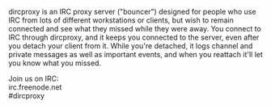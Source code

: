 dircproxy is an IRC proxy server ("bouncer") designed for people who use IRC from lots of different workstations or clients, but wish to remain connected and see what they missed while they were away. You connect to IRC through dircproxy, and it keeps you connected to the server, even after you detach your client from it. While you're detached, it logs channel and private messages as well as important events, and when you reattach it'll let you know what you missed.

Join us on IRC:<br />
irc.freenode.net<br />
#dircproxy<br />